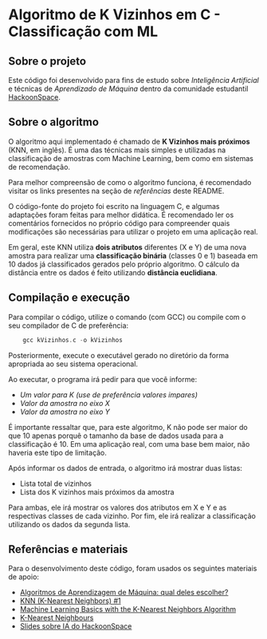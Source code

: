 # Algoritmo de K Vizinhos em C - Classificação com ML

## Sobre o projeto

Este código foi desenvolvido para fins de estudo sobre *Inteligência Artificial* e técnicas de *Aprendizado de Máquina* dentro da comunidade estudantil [HackoonSpace](https://hackoonspace.com).

## Sobre o algoritmo

O algoritmo aqui implementado é chamado de **K Vizinhos mais próximos** (KNN, em inglês). É uma das técnicas mais simples e utilizadas na classificação de amostras com Machine Learning, bem como em sistemas de recomendação.

Para melhor compreensão de como o algoritmo funciona, é recomendado visitar os links presentes na seção de *referências* deste README.

O código-fonte do projeto foi escrito na linguagem C, e algumas adaptações foram feitas para melhor didática. É recomendado ler os comentários fornecidos no próprio código para compreender quais modificações são necessárias para utilizar o projeto em uma aplicação real.

Em geral, este KNN utiliza **dois atributos** diferentes (X e Y) de uma nova amostra para realizar uma **classificação binária** (classes 0 e 1) baseada em 10 dados já classificados gerados pelo próprio algoritmo. O cálculo da distância entre os dados é feito utilizando **distância euclidiana**.

## Compilação e execução

Para compilar o código, utilize o comando (com GCC) ou compile com o seu compilador de C de preferência:

```c
    gcc kVizinhos.c -o kVizinhos
```

Posteriormente, execute o executável gerado no diretório da forma apropriada ao seu sistema operacional.

Ao executar, o programa irá pedir para que você informe:
- *Um valor para K (use de preferência valores impares)*
- *Valor da amostra no eixo X*
- *Valor da amostra no eixo Y*

É importante ressaltar que, para este algoritmo, K não pode ser maior do que 10 apenas porquê o tamanho da base de dados usada para a classificação é 10. Em uma aplicação real, com uma base bem maior, não haveria este tipo de limitação.

Após informar os dados de entrada, o algoritmo irá mostrar duas listas:
- Lista total de vizinhos
- Lista dos K vizinhos mais próximos da amostra

Para ambas, ele irá mostrar os valores dos atributos em X e Y e as respectivas classes de cada vizinho. Por fim, ele irá realizar a classificação utilizando os dados da segunda lista.

## Referências e materiais

Para o desenvolvimento deste código, foram usados os seguintes materiais de apoio:

- [Algoritmos de Aprendizagem de Máquina: qual deles escolher?](https://medium.com/machina-sapiens/algoritmos-de-aprendizagem-de-m%C3%A1quina-qual-deles-escolher-67040ad68737)
- [KNN (K-Nearest Neighbors) #1](https://medium.com/brasil-ai/knn-k-nearest-neighbors-1-e140c82e9c4e)
- [Machine Learning Basics with the K-Nearest Neighbors Algorithm](https://towardsdatascience.com/machine-learning-basics-with-the-k-nearest-neighbors-algorithm-6a6e71d01761)
- [K-Nearest Neighbours](https://www.geeksforgeeks.org/k-nearest-neighbours/)
- [Slides sobre IA do HackoonSpace](https://drive.google.com/file/d/1QJQAkjh4uKjqAIsGCeuzoDYqo9UPLuPE/view?usp=sharing)